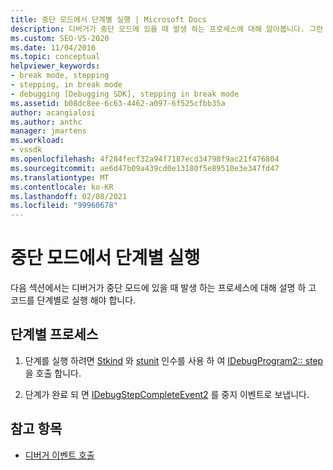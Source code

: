 ```yaml
---
title: 중단 모드에서 단계별 실행 | Microsoft Docs
description: 디버거가 중단 모드에 있을 때 발생 하는 프로세스에 대해 알아봅니다. 그런 다음 디버거는 코드를 단계별로 실행 해야 합니다.
ms.custom: SEO-VS-2020
ms.date: 11/04/2016
ms.topic: conceptual
helpviewer_keywords:
- break mode, stepping
- stepping, in break mode
- debugging [Debugging SDK], stepping in break mode
ms.assetid: b08dc8ee-6c63-4462-a097-6f525cfbb35a
author: acangialosi
ms.author: anthc
manager: jmartens
ms.workload:
- vssdk
ms.openlocfilehash: 4f284fecf32a94f7187ecd34798f9ac21f476804
ms.sourcegitcommit: ae6d47b09a439cd0e13180f5e89510e3e347fd47
ms.translationtype: MT
ms.contentlocale: ko-KR
ms.lasthandoff: 02/08/2021
ms.locfileid: "99960678"
---
```

# <a name="stepping-in-break-mode"></a>중단 모드에서 단계별 실행
다음 섹션에서는 디버거가 중단 모드에 있을 때 발생 하는 프로세스에 대해 설명 하 고 코드를 단계별로 실행 해야 합니다.

## <a name="stepping-process"></a>단계별 프로세스

1. 단계를 실행 하려면 [Stkind](../../extensibility/debugger/reference/stepkind.md) 와 [stunit](../../extensibility/debugger/reference/stepunit.md) 인수를 사용 하 여 [IDebugProgram2:: step](../../extensibility/debugger/reference/idebugprogram2-step.md) 을 호출 합니다.

2. 단계가 완료 되 면 [IDebugStepCompleteEvent2](../../extensibility/debugger/reference/idebugstepcompleteevent2.md) 를 중지 이벤트로 보냅니다.

## <a name="see-also"></a>참고 항목
- [디버거 이벤트 호출](../../extensibility/debugger/calling-debugger-events.md)
